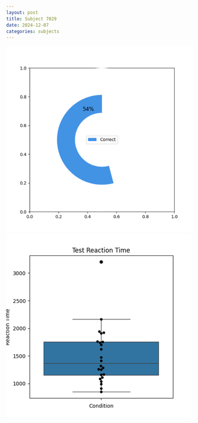 ```yaml
---
layout: post
title: Subject 7029
date: 2024-12-07
categories: subjects
---
```


![](data/7029/run-22/7029_FN_acc_test.png)
![](data/7029/run-22/7029_FN_rt.png)
